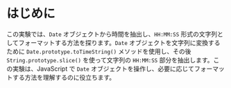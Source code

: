 # はじめに

この実験では、`Date` オブジェクトから時間を抽出し、`HH:MM:SS` 形式の文字列としてフォーマットする方法を探ります。`Date` オブジェクトを文字列に変換するために `Date.prototype.toTimeString()` メソッドを使用し、その後 `String.prototype.slice()` を使って文字列の `HH:MM:SS` 部分を抽出します。この実験は、JavaScript で `Date` オブジェクトを操作し、必要に応じてフォーマットする方法を理解するのに役立ちます。
